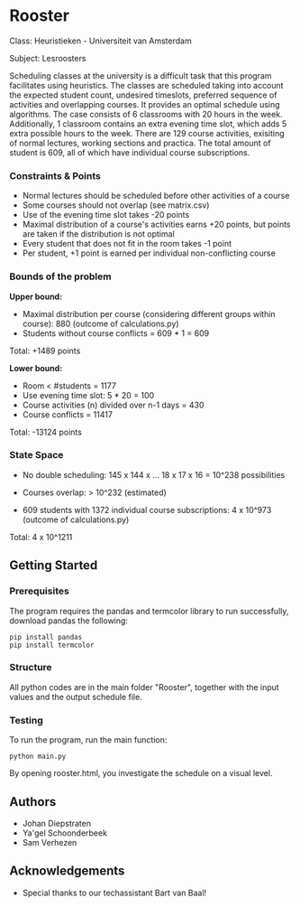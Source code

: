 # Rooster
Class: Heuristieken - Universiteit van Amsterdam

Subject: Lesroosters

Scheduling classes at the university is a difficult task that this program facilitates using heuristics. The classes are scheduled taking into account the expected student count, undesired timeslots, preferred sequence of activities and overlapping courses. It provides an optimal schedule using algorithms. The case consists of 6 classrooms with 20 hours in the week. Additionally, 1 classroom contains an extra evening time slot, which adds 5 extra possible hours to the week. There are 129 course activities, exisiting of normal lectures, working sections and practica. The total amount of student is 609, all of which have individual course subscriptions.

### Constraints & Points
* Normal lectures should be scheduled before other activities of a course
* Some courses should not overlap (see matrix.csv)
* Use of the evening time slot takes -20 points
* Maximal distribution of a course's activities earns +20 points, but points are taken if the distribution is not optimal
* Every student that does not fit in the room takes -1 point
* Per student, +1 point is earned per individual non-conflicting course

### Bounds of the problem
**Upper bound:**	 

* Maximal distribution per course (considering different groups within course): 880 (outcome of calculations.py)
* Students without course conflicts = 609 * 1 = 609

Total: +1489 points

**Lower bound:** 

* Room < #students = 1177
* Use evening time slot: 5 * 20 = 100
* Course activities (n) divided over n-1 days = 430
* Course conflicts = 11417

Total: -13124 points

### State Space
+ No double scheduling: 145 x 144 x … 18 x 17 x 16 = 10^238 possibilities 

+ Courses overlap: > 10^232 (estimated)

+ 609 students with 1372 individual course subscriptions: 4 x 10^973 (outcome of calculations.py)


Total: 4 x 10^1211

## Getting Started
### Prerequisites
The program requires the pandas and termcolor library to run successfully, download pandas the following:

```
pip install pandas
pip install termcolor
```

### Structure
All python codes are in the main folder "Rooster", together with the input values and the output schedule file.

### Testing
To run the program, run the main function:

```
python main.py
```

By opening rooster.html, you investigate the schedule on a visual level.

## Authors
* Johan Diepstraten
* Ya'gel Schoonderbeek
* Sam Verhezen

## Acknowledgements
* Special thanks to our techassistant Bart van Baal!
